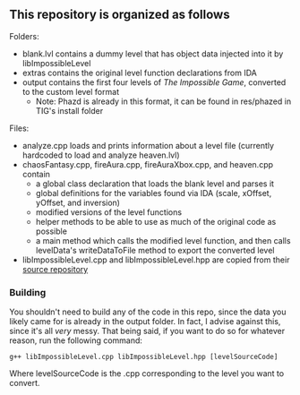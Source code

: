 ## This repository is organized as follows

Folders:
 - blank.lvl contains a dummy level that has object data injected into it by libImpossibleLevel
 - extras contains the original level function declarations from IDA
 - output contains the first four levels of *The Impossible Game*, converted to the custom level format
	 - Note: Phazd is already in this format, it can be found in res/phazed in TIG's install folder

Files:

 - analyze.cpp loads and prints information about a level file (currently hardcoded to load and analyze heaven.lvl)
 - chaosFantasy.cpp, fireAura.cpp, fireAuraXbox.cpp, and heaven.cpp contain
	 - a global class declaration that loads the blank level and parses it
	 - global definitions for the variables found via IDA (scale, xOffset, yOffset, and inversion)
	 - modified versions of the level functions
	 - helper methods to be able to use as much of the original code as possible
	 - a main method which calls the modified level function, and then calls levelData's writeDataToFile method to export the converted level
 - libImpossibleLevel.cpp and libImpossibleLevel.hpp are copied from their [source repository](https://github.com/MysticAx0lotl/libImpossibleLvl/)

### Building
You shouldn't need to build any of the code in this repo, since the data you likely came for is already in the output folder. In fact, I advise against this, since it's all *very* messy. That being said, if you want to do so for whatever reason, run the following command:

    g++ libImpossibleLevel.cpp libImpossibleLevel.hpp [levelSourceCode]
Where levelSourceCode is the .cpp corresponding to the level you want to convert.
